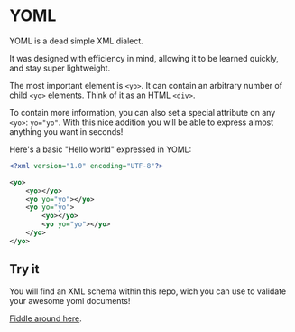 YOML
====

YOML is a dead simple XML dialect.

It was designed with efficiency in mind, allowing it to be
learned quickly, and stay super lightweight.

The most important element is `<yo>`. It can contain an
arbitrary number of child `<yo>` elements. Think of it as an
HTML `<div>`.

To contain more information, you can also set a special
attribute on any `<yo>`: `yo="yo"`. With this nice addition
you will be able to express almost anything you want in seconds!

Here's a basic "Hello world" expressed in YOML:

```xml
<?xml version="1.0" encoding="UTF-8"?>

<yo>
	<yo></yo>
	<yo yo="yo"></yo>
	<yo yo="yo">
		<yo></yo>
		<yo yo="yo"></yo>
	</yo>
</yo>
```

Try it
------

You will find an XML schema within this repo, wich you can use
to validate your awesome yoml documents!

[Fiddle around here](http://www.utilities-online.info/xsdvalidation/?save=a73b0143-6f86-484f-b61a-e815f6948b6b-xsdvalidation).
